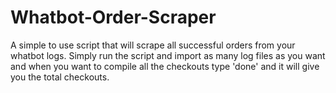 # Whatbot-Order-Scraper
A simple to use script that will scrape all successful orders from your whatbot logs. Simply run the script and import as many log files as you want and when you want to compile all the checkouts type 'done' and it will give you the total checkouts.
